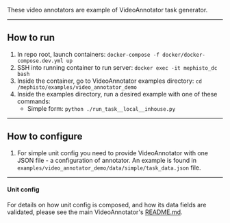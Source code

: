 These video annotators are example of VideoAnnotator task generator.

---

## How to run

1. In repo root, launch containers: `docker-compose -f docker/docker-compose.dev.yml up`
2. SSH into running container to run server: `docker exec -it mephisto_dc bash`
3. Inside the container, go to VideoAnnotator examples directory: `cd /mephisto/examples/video_annotator_demo`
4. Inside the examples directory, run a desired example with one of these commands:
    - Simple form: `python ./run_task__local__inhouse.py`

---

## How to configure

1. For simple unit config you need to provide VideoAnnotator with one JSON file - a configuration of annotator. An example is found in `examples/video_annotator_demo/data/simple/task_data.json` file.

<!--- # TODO
2. For dynamic annotator configs you need two JSON files in `examples/video_annotator_demo/data/dynamic` directory:
   - Unit configuration `unit_config.json`
   - Token sets values `token_sets_values_config.json`
   - To generate extrapolated `task_data.json` config, run this command: `mephisto video_annotator config --extrapolate-token-sets`
       - Note that `task_data.json` file will be overwritten with the resulting config
3. To generate `token_sets_values_config.json` file from token values permutations in `separate_token_values_config.json`, run this command: `mephisto video_annotator config --permutate-separate-tokens`
    - Note that `token_sets_values_config.json` file will be overwriten with new sets of tokens values
-->

---

#### Unit config

For details on how unit config is composed, and how its data fields are validated, please see the main VideoAnnotator's [README.md](/mephisto/generators/video_annotator/README.md).
